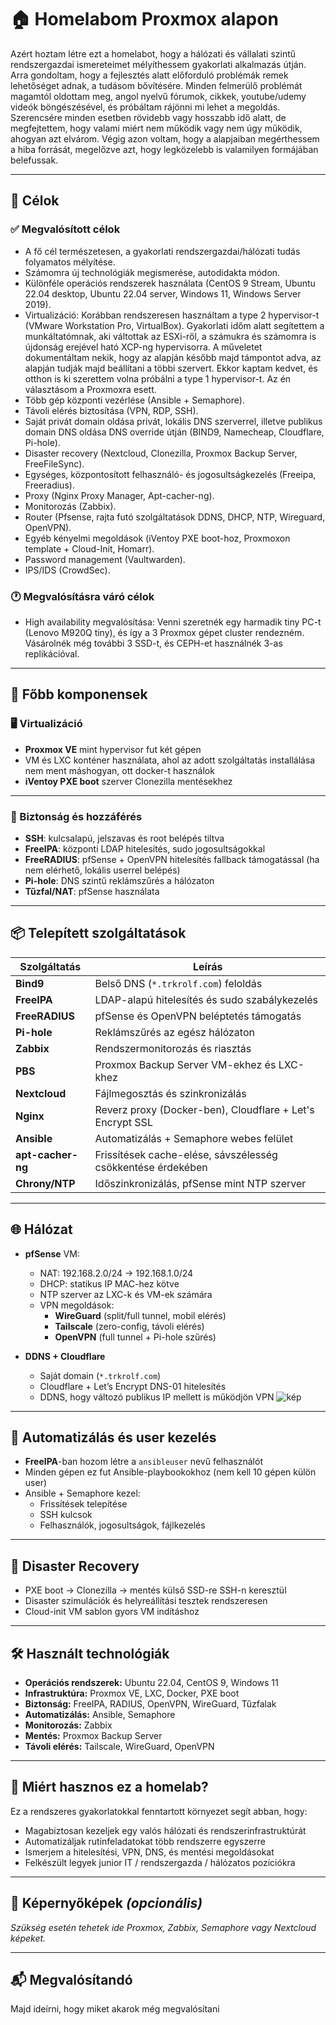 # 🏠 Homelabom Proxmox alapon

Azért hoztam létre ezt a homelabot, hogy a hálózati és vállalati szintű rendszergazdai ismereteimet mélyíthessem gyakorlati alkalmazás útján. Arra gondoltam, hogy a fejlesztés alatt előforduló problémák remek lehetőséget adnak, a tudásom bővítésére. Minden felmerülő problémát magamtól oldottam meg, angol nyelvű fórumok, cikkek, youtube/udemy videók böngészésével, és próbáltam rájönni mi lehet a megoldás. Szerencsére minden esetben rövidebb vagy hosszabb idő alatt, de megfejtettem, hogy valami miért nem működik vagy nem úgy működik, ahogyan azt elvárom. Végig azon voltam, hogy a alapjaiban megérthessem a hiba forrását, megelőzve azt, hogy legközelebb is valamilyen formájában belefussak.

---

## 🎯 Célok
### ✅ Megvalósított célok

- A fő cél természetesen, a gyakorlati rendszergazdai/hálózati tudás folyamatos mélyítése.
- Számomra új technológiák megismerése, autodidakta módon.
- Különféle operációs rendszerek használata (CentOS 9 Stream, Ubuntu 22.04 desktop, Ubuntu 22.04 server, Windows 11, Windows Server 2019).
- Virtualizáció: Korábban rendszeresen használtam a type 2 hypervisor-t (VMware Workstation Pro, VirtualBox). Gyakorlati időm alatt segítettem a munkáltatómnak, aki váltottak az ESXi-ről, a számukra és számomra is újdonság erejével ható XCP-ng hypervisorra. A műveletet dokumentáltam nekik, hogy az alapján később majd támpontot adva, az alapján tudják majd beállítani a többi szervert. Ekkor kaptam kedvet, és otthon is ki szerettem volna próbálni a type 1 hypervisor-t. Az én választásom a Proxmoxra esett. 
- Több gép központi vezérlése (Ansible + Semaphore).
- Távoli elérés biztosítása (VPN, RDP, SSH).
- Saját privát domain oldása privát, lokális DNS szerverrel, illetve publikus domain DNS oldása DNS override útján (BIND9, Namecheap, Cloudflare, Pi-hole).
- Disaster recovery (Nextcloud, Clonezilla, Proxmox Backup Server, FreeFileSync).
- Egységes, központosított felhasználó- és jogosultságkezelés (Freeipa, Freeradius).
- Proxy (Nginx Proxy Manager, Apt-cacher-ng).
- Monitorozás (Zabbix).
- Router (Pfsense, rajta futó szolgáltatások DDNS, DHCP, NTP, Wireguard, OpenVPN).
- Egyéb kényelmi megoldások (iVentoy PXE boot-hoz, Proxmoxon template + Cloud-Init, Homarr).
- Password management (Vaultwarden).
- IPS/IDS (CrowdSec).

### 🕐 Megvalósításra váró célok
- High availability  megvalósítása: Venni szeretnék egy harmadik tiny PC-t (Lenovo M920Q tiny), és így a 3 Proxmox gépet cluster rendezném. Vásárolnék még további 3 SSD-t, és CEPH-et használnék 3-as replikációval.

---

## 🔭 Főbb komponensek

### 🖥️ Virtualizáció

- **Proxmox VE** mint hypervisor fut két gépen
- VM és LXC konténer használata, ahol az adott szolgáltatás installálása nem ment máshogyan, ott docker-t használok
- **iVentoy PXE boot** szerver Clonezilla mentésekhez

---

### 🔐 Biztonság és hozzáférés

- **SSH**: kulcsalapú, jelszavas és root belépés tiltva
- **FreeIPA**: központi LDAP hitelesítés, sudo jogosultságokkal
- **FreeRADIUS**: pfSense + OpenVPN hitelesítés fallback támogatással (ha nem elérhető, lokális userrel belépés)
- **Pi-hole**: DNS szintű reklámszűrés a hálózaton
- **Tűzfal/NAT**: pfSense használata

---

## 📦 Telepített szolgáltatások

| Szolgáltatás     | Leírás                                                      |
|------------------|-------------------------------------------------------------|
| **Bind9**        | Belső DNS (`*.trkrolf.com`) feloldás                        |
| **FreeIPA**      | LDAP-alapú hitelesítés és sudo szabálykezelés               |
| **FreeRADIUS**   | pfSense és OpenVPN beléptetés támogatás                     |
| **Pi-hole**      | Reklámszűrés az egész hálózaton                             |
| **Zabbix**       | Rendszermonitorozás és riasztás                             |
| **PBS**          | Proxmox Backup Server VM-ekhez és LXC-khez                  |
| **Nextcloud**    | Fájlmegosztás és szinkronizálás                             |
| **Nginx**        | Reverz proxy (Docker-ben), Cloudflare + Let's Encrypt SSL  |
| **Ansible**      | Automatizálás + Semaphore webes felület                     |
| **apt-cacher-ng**| Frissítések cache-elése, sávszélesség csökkentése érdekében|
| **Chrony/NTP**   | Időszinkronizálás, pfSense mint NTP szerver                |

---

## 🌐 Hálózat

- **pfSense** VM:
  - NAT: 192.168.2.0/24 → 192.168.1.0/24
  - DHCP: statikus IP MAC-hez kötve
  - NTP szerver az LXC-k és VM-ek számára
  - VPN megoldások:
    - **WireGuard** (split/full tunnel, mobil elérés)
    - **Tailscale** (zero-config, távoli elérés)
    - **OpenVPN** (full tunnel + Pi-hole szűrés)

- **DDNS + Cloudflare**
  - Saját domain (`*.trkrolf.com`)
  - Cloudflare + Let’s Encrypt DNS-01 hitelesítés
  - DDNS, hogy változó publikus IP mellett is működjön VPN
![kép](https://github.com/user-attachments/assets/d518d7cf-809b-4dc6-9af2-eab210de6ee1)

---

## 🧠 Automatizálás és user kezelés

- **FreeIPA**-ban hozom létre a `ansibleuser` nevű felhasználót
- Minden gépen ez fut Ansible-playbookokhoz (nem kell 10 gépen külön user)
- Ansible + Semaphore kezel:
  - Frissítések telepítése
  - SSH kulcsok
  - Felhasználók, jogosultságok, fájlkezelés

---

## 🧪 Disaster Recovery

- PXE boot → Clonezilla → mentés külső SSD-re SSH-n keresztül
- Disaster szimulációk és helyreállítási tesztek rendszeresen
- Cloud-init VM sablon gyors VM indításhoz

---

## 🛠️ Használt technológiák

- **Operációs rendszerek:** Ubuntu 22.04, CentOS 9, Windows 11
- **Infrastruktúra:** Proxmox VE, LXC, Docker, PXE boot
- **Biztonság:** FreeIPA, RADIUS, OpenVPN, WireGuard, Tűzfalak
- **Automatizálás:** Ansible, Semaphore
- **Monitorozás:** Zabbix
- **Mentés:** Proxmox Backup Server
- **Távoli elérés:** Tailscale, WireGuard, OpenVPN

---

## 💼 Miért hasznos ez a homelab?

Ez a rendszeres gyakorlatokkal fenntartott környezet segít abban, hogy:

- Magabiztosan kezeljek egy valós hálózati és rendszerinfrastruktúrát
- Automatizáljak rutinfeladatokat több rendszerre egyszerre
- Ismerjem a hitelesítési, VPN, DNS, és mentési megoldásokat
- Felkészült legyek junior IT / rendszergazda / hálózatos pozíciókra

---

## 📸 Képernyőképek *(opcionális)*

_Szükség esetén tehetek ide Proxmox, Zabbix, Semaphore vagy Nextcloud képeket._

---

## 📬 Megvalósítandó
Majd ideírni, hogy miket akarok még megvalósítani


